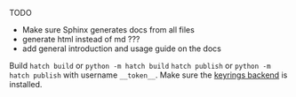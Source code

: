 TODO
- Make sure Sphinx generates docs from all files
- generate html instead of md ???
- add general introduction and usage guide on the docs

Build
`hatch build` or `python -m hatch build`
`hatch publish` or `python -m hatch publish` with username `__token__`. Make sure the [keyrings backend](https://github.com/jaraco/keyrings.alt) is installed. 

